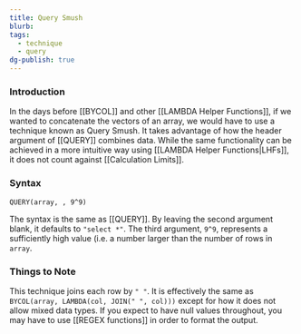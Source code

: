 ```yaml
---
title: Query Smush
blurb: 
tags:
  - technique
  - query
dg-publish: true
---
```


### Introduction

In the days before [[BYCOL]] and other [[LAMBDA Helper Functions]], if we wanted to concatenate the vectors of an array, we would have to use a technique known as Query Smush. It takes advantage of how the header argument of [[QUERY]] combines data. While the same functionality can be achieved in a more intuitive way using [[LAMBDA Helper Functions|LHFs]], it does not count against [[Calculation Limits]].

### Syntax

```
QUERY(array, , 9^9)
```

The syntax is the same as [[QUERY]]. By leaving the second argument blank, it defaults to `"select *"`. The third argument, `9^9`, represents a sufficiently high value (i.e. a number larger than the number of rows in `array`.

### Things to Note

This technique joins each row by `" "`. It is effectively the same as `BYCOL(array, LAMBDA(col, JOIN(" ", col)))` except for how it does not allow mixed data types. If you expect to have null values throughout, you may have to use [[REGEX functions]] in order to format the output.